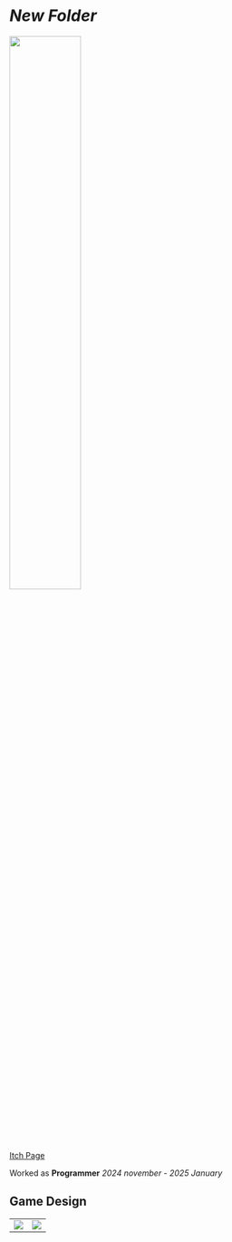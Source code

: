 # *New Folder*

<img src="Images\DAAC-Logo-Vector_Logo.png" width="50%"/>

[Itch Page](https://yrgo-game-creator.itch.io/new-folder)  

Worked as **Programmer**
*2024 november - 2025 January*

## Game Design

<table>
  <tr>
    <td ><img src="Images\Mediaplayer"/></td>
     <td ><img src="Images\RightClick"/></td>
  </tr>
</table>